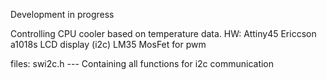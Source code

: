 Development in progress

Controlling CPU cooler based on temperature data.
HW:
Attiny45
Ericcson a1018s LCD display (i2c)
LM35
MosFet for pwm 

files:
swi2c.h --- Containing all functions for i2c communication

